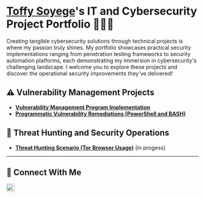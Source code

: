 # <a href="https://www.linkedin.com/in/toffysoyege">Toffy Soyege</a>'s IT and Cybersecurity Project Portfolio 👨🏿‍💻

Creating tangible cybersecurity solutions through technical projects is where my passion truly shines. My portfolio showcases practical security implementations ranging from penetration testing frameworks to security automation platforms, each demonstrating my immersion in cybersecurity's challenging landscape. I welcome you to explore these projects and discover the operational security improvements they've delivered!


## ⚠️ Vulnerability Management Projects

- **[Vulnerability Management Program Implementation](https://github.com/toffysoyege/vulnerability-management-prog)**
- **[Programmatic Vulnerability Remediations (PowerShell and BASH)](https://github.com/toffysoyege/Programmatic-Vulnerability-Remediations/tree/main)**

## 🚨 Threat Hunting and Security Operations

- **[Threat Hunting Scenario (Tor Browser Usage)](https://github.com/toffysoyege/threat-hunting-scenario-tor/tree/main)** (in progess)

<hr/>

## 🔗 Connect With Me

[<img align="left" alt="___________ | LinkedIn" width="22px" src="https://cdn.jsdelivr.net/npm/simple-icons@v3/icons/linkedin.svg" />][linkedin]

[linkedin]: https://linkedin.com/in/toffysoyege/

<!--
<img width="35" alt="image" src="https://github.com/user-attachments/assets/2f41c7cd-5ea8-4475-b451-a37161b6c3fb"> 
<img width="35" alt="image" src="https://github.com/user-attachments/assets/77649969-9910-4994-8b96-74a116cfb2a8">
-->
